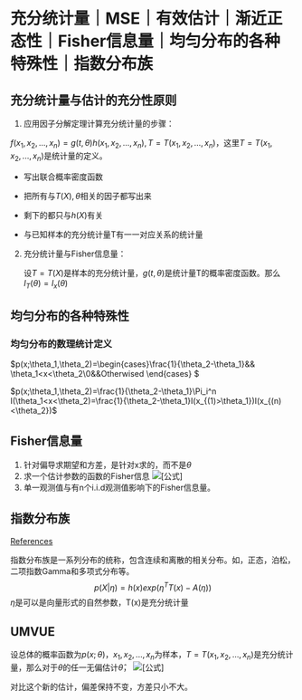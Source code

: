 # 充分统计量｜MSE｜有效估计｜渐近正态性｜Fisher信息量｜均匀分布的各种特殊性｜指数分布族

## 充分统计量与估计的充分性原则

1. 应用因子分解定理计算充分统计量的步骤：

$f(x_1,x_2,...,x_n)=g(t,\theta)h(x_1,x_2,...,x_n),T=T(x_1,x_2,...,x_n)$，这里$T=T(x_1,x_2,...,x_n)$是统计量的定义。

- 写出联合概率密度函数

- 把所有与$T(X),\theta$相关的因子都写出来

- 剩下的都只与$h(X)$有关

- 与已知样本的充分统计量T有一一对应关系的统计量

2. 充分统计量与Fisher信息量：

   设$T=T(X)$是样本的充分统计量，$g(t,\theta)$是统计量T的概率密度函数。那么$I_T(\theta)=I_x(\theta)$



## 均匀分布的各种特殊性

### 均匀分布的数理统计定义

$p(x;\theta_1,\theta_2)=\begin{cases}\frac{1}{\theta_2-\theta_1}&& \theta_1<x<\theta_2\\0&&Otherwised  \end{cases} $

$p(x;\theta_1,\theta_2)=\frac{1}{\theta_2-\theta_1}\Pi_i^n I(\theta_1<x<\theta_2)=\frac{1}{\theta_2-\theta_1}I(x_{(1)>\theta_1})I(x_{(n)<\theta_2})$



## Fisher信息量

1. 针对偏导求期望和方差，是针对x求的，而不是$\theta$
2. 求一个估计参数的函数的Fisher信息 ![[公式]](https://www.zhihu.com/equation?tex=I%28g%28%5Ctheta%29%29+%3D+I%28%5Ctheta%29+%28%5Cfrac%7Bd%5Ctheta%7D%7Bdg%28%5Ctheta%29%7D%29%5E2) 
3. 单一观测值与有n个i.i.d观测值影响下的Fisher信息量。



## 指数分布族

[References](https://www.datalearner.com/blog/1051550130370543#:~:text=%E6%8C%87%E6%95%B0%E5%88%86%E5%B8%83%E6%97%8F%E6%98%AF%E4%B8%80,%E5%A4%9A%E9%A1%B9%E5%BC%8F%E5%88%86%E5%B8%83(multivariate)%E7%AD%89%E3%80%82&text=%E6%8C%87%E6%95%B0%E5%88%86%E5%B8%83%E6%97%8F%E4%B8%AD%E7%9A%84%E5%85%B1%E8%BD%AD%E7%BB%8F%E5%B8%B8%E7%94%A8%E4%BA%8E,%E7%94%A8%E4%BA%8E%E5%8F%98%E5%88%86%E6%8E%A8%E7%90%86%E3%80%82)

指数分布族是一系列分布的统称，包含连续和离散的相关分布。如，正态，泊松，二项指数Gamma和多项式分布等。
$$
p(X|\eta)=h(x)exp(\eta^TT(x)-A(\eta))
$$
$\eta$是可以是向量形式的自然参数，T(x)是充分统计量

## UMVUE

设总体的概率函数为$p(x;\theta)$，$x_1,x_2,...,x_n$为样本，$T=T(x_1,x_2,...,x_n)$是充分统计量，那么对于$\theta$的任一无偏估计$\hat{\theta}$， ![[公式]](https://www.zhihu.com/equation?tex=\tilde+\theta+%3D+E(\hat+\theta+|+T))

对比这个新的估计，偏差保持不变，方差只小不大。

